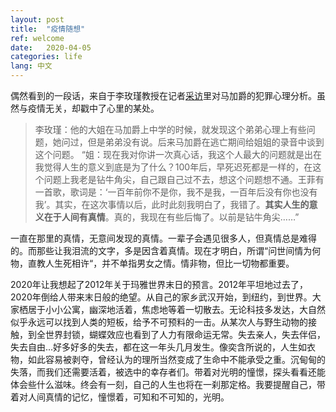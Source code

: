 ```yaml
---
layout: post
title:  "疫情随想"
ref: welcome
date:   2020-04-05
categories: life
lang: 中文
---
```


偶然看到的一段话，来自于李玫瑾教授在记者[采访][ref-1]里对马加爵的犯罪心理分析。虽然与疫情无关，却戳中了心里的某处。
>李玫瑾：他的大姐在马加爵上中学的时候，就发现这个弟弟心理上有些问题，她问过，但是弟弟没有说。后来马加爵在逃亡期间给姐姐的录音中谈到这个问题。 
“姐：现在我对你讲一次真心话，我这个人最大的问题就是出在我觉得人生的意义到底是为了什么？100年后，早死迟死都是一样的，在这个问题上我老是钻牛角尖，自己跟自己过不去，想这个问题想不通。王菲有一首歌，歌词是：‘一百年前你不是你，我不是我，一百年后没有你也没有我’。其实，在这次事情以后，此时此刻我明白了，我错了。**其实人生的意义在于人间有真情**。真的，我现在有些后悔了。以前是钻牛角尖……” 

一直在那里的真情，无意间发现的真情。一辈子会遇见很多人，但真情总是难得的。而那些让我泪流的文字，多是因含着真情。现在才明白，所谓“问世间情为何物，直教人生死相许“，并不单指男女之情。情非物，但比一切物都重要。

2020年让我想起了2012年关于玛雅世界末日的预言。2012年平坦地过去了，2020年倒给人带来末日般的绝望。从自己的家乡武汉开始，到纽约，到世界。大家栖居于小小公寓，幽深地活着，焦虑地等着一切散去。无论科技多发达，大自然似乎永远可以找到人类的短板，给予不可预料的一击。从某次人与野生动物的接触，到全世界封锁，蝴蝶效应也看到了人力有限命运无常。失去亲人，失去伴侣，失去自由...好多好多的失去，都在这一年头几月发生。像奕含所说的，人生如衣物，如此容易被剥夺，曾经认为的理所当然变成了生命中不能承受之重。沉甸甸的失落，而我们还需要活着，被选中的幸存者们。带着对光明的憧憬，探头看看还能体会些什么滋味。终会有一刻，自己的人生也将在一刹那定格。我要提醒自己，带着对人间真情的记忆，憧憬着，可知和不可知的，光明。



[ref-1]:http://www.people.com.cn/GB/jiaoyu/1055/2447332.html

